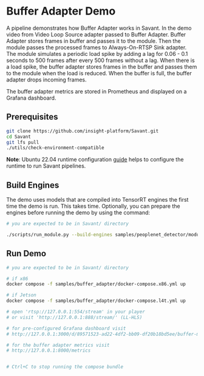 # Buffer Adapter Demo

A pipeline demonstrates how Buffer Adapter works in Savant. In the demo video from Video Loop Source adapter passed to Buffer Adapter. Buffer Adapter stores frames in buffer and passes it to the module. Then the module passes the processed frames to Always-On-RTSP Sink adapter. The module simulates a periodic load spike by adding a lag for 0.06 - 0.1 seconds to 500 frames after every 500 frames without a lag. When there is a load spike, the buffer adapter stores frames in the buffer and passes them to the module when the load is reduced. When the buffer is full, the buffer adapter drops incoming frames.

The buffer adapter metrics are stored in Prometheus and displayed on a Grafana dashboard.

## Prerequisites

```bash
git clone https://github.com/insight-platform/Savant.git
cd Savant
git lfs pull
./utils/check-environment-compatible
```

**Note**: Ubuntu 22.04 runtime configuration [guide](https://insight-platform.github.io/Savant/develop/getting_started/0_configure_prod_env.html) helps to configure the runtime to run Savant pipelines.

## Build Engines

The demo uses models that are compiled into TensorRT engines the first time the demo is run. This takes time. Optionally, you can prepare the engines before running the demo by using the command:

```bash
# you are expected to be in Savant/ directory

./scripts/run_module.py --build-engines samples/peoplenet_detector/module.yml
```

## Run Demo

```bash
# you are expected to be in Savant/ directory

# if x86
docker compose -f samples/buffer_adapter/docker-compose.x86.yml up

# if Jetson
docker compose -f samples/buffer_adapter/docker-compose.l4t.yml up

# open 'rtsp://127.0.0.1:554/stream' in your player
# or visit 'http://127.0.0.1:888/stream/' (LL-HLS)

# for pre-configured Grafana dashboard visit
# http://127.0.0.1:3000/d/89571523-ad22-4df2-bb09-df20b18bd5ee/buffer-metrics?orgId=1&refresh=5s

# for the buffer adapter metrics visit
# http://127.0.0.1:8000/metrics


# Ctrl+C to stop running the compose bundle
```
